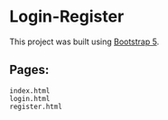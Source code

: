 # Login-Register

This project was built using [Bootstrap 5](https://getbootstrap.com/).



## Pages:
```
index.html
login.html
register.html
```



